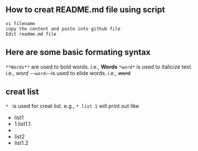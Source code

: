 ## How to creat README.md file using script 

```
vi filename
copy the content and paste into github file
Edit readme.md file

````
## Here are some basic formating syntax

`**Words**` are used to bold words. i.e., **Words**
`*word*` is used to italicize text. i.e., *word*
`~~word~~`is used to  elide  words. i.e., ~~word~~

## creat list 
`* ` is used for creat list. e.g., `* list 1` will print out like
* list1
* 1.list1.1
* 
* list2
* list1.2

